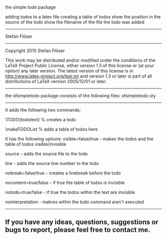 the simple todo package

adding todos to a latex file
creating a table of todos
show the position in the source of the todo
show the filename of the file the todo was added

------------------
Stefan Flöser

------------------
Copyright 2015 Stefan Flöser

This work may be distributed and/or modified under the
conditions of the LaTeX Project Public License, either version 1.3
of this license or (at your option) any later version.
The latest version of this license is in
  http://www.latex-project.org/lppl.txt
and version 1.3 or later is part of all distributions of LaTeX
version 2005/12/01 or later.

-------------------------------------------------------------------------
the sfsimpletodo package consists of the following files:
sfsimpletodo.sty

-------------------------------------------------------------------------
It adds the following two commands:

\TODO{todotext} % creates a todo 

\makeTODOList % adds a table of todos here

It has the following options:
visible=false/true - makes the todos and the table of todos visible/invisible

source - adds the source file to the todo

line - adds the source line number to the todo

nobreak=false/true - creates a linebreak before the todo

nocontent=true/false - if true the table of todos is invisible

notodo=true/false - if true the todos within the text are invisible

nointerpretation - makros within the todo command aren't executed


--------------------------------------------------------------------------
If you have any ideas, questions, suggestions or bugs to report, please
feel free to contact me.
-------------------------------------------------------------------------- 
